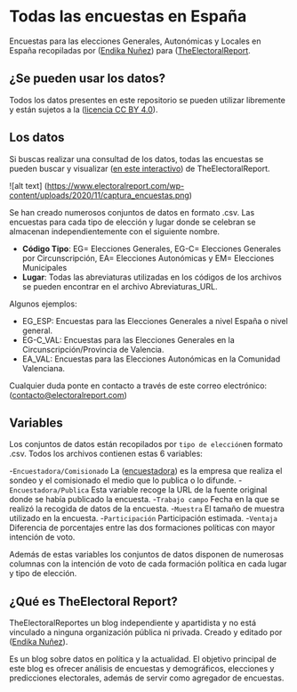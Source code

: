 # Todas las encuestas en España

Encuestas para las elecciones Generales, Autonómicas y Locales en España recopiladas por ([Endika Nuñez](https://twitter.com/endikasatu)) para ([TheElectoralReport]((https://electoralreport.com)).

## ¿Se pueden usar los datos?

Todos los datos presentes en este repositorio se pueden utilizar libremente y están sujetos a la ([licencia CC BY 4.0](https://creativecommons.org/licenses/by/4.0/deed.es)). 

## Los datos

Si buscas realizar una consultad de los datos, todas las encuestas se pueden buscar y visualizar ([en este interactivo](https://www.electoralreport.com/encuestas/)) de TheElectoralReport.

![alt text] (https://www.electoralreport.com/wp-content/uploads/2020/11/captura_encuestas.png)

Se han creado numerosos conjuntos de datos en formato .csv. Las encuestas para cada tipo de elección y lugar donde se celebran se almacenan independientemente con el siguiente nombre.

- **Código Tipo**: EG= Elecciones Generales, EG-C= Elecciones Generales por Circunscripción, EA= Elecciones Autonómicas y EM= Elecciones Municipales
- **Lugar**: Todas las abreviaturas utilizadas en los códigos de los archivos se pueden encontrar en el archivo Abreviaturas_URL.

Algunos ejemplos:

- EG_ESP: Encuestas para las Elecciones Generales a nivel España o nivel general.
- EG-C_VAL: Encuestas para las Elecciones Generales en la Circunscripción/Provincia de Valencia.
- EA_VAL: Encuestas para las Elecciones Autonómicas en la Comunidad Valenciana.

Cualquier duda ponte en contacto a través de este correo electrónico: ([contacto@electoralreport.com](mailto:contacto@electoralreport.com))

## Variables

Los conjuntos de datos están recopilados por `tipo de elección`en formato .csv. Todos los archivos contienen estas 6 variables:

-`Encuestadora/Comisionado` La ([encuestadora](https://electoralreport.com/ranking-encuestadoras)) es la empresa que realiza el sondeo y el comisionado el medio que lo publica o lo difunde.
-`Encuestadora/Publica` Esta variable recoge la URL de la fuente original donde se había publicado la encuesta.
-`Trabajo campo` Fecha en la que se realizó la recogida de datos de la encuesta.
-`Muestra` El tamaño de muestra utilizado en la encuesta.
-`Participación` Participación estimada.
-`Ventaja` Diferencia de porcentajes entre las dos formaciones políticas con mayor intención de voto.

Además de estas variables los conjuntos de datos disponen de numerosas columnas con la intención de voto de cada formación política en cada lugar y tipo de elección.

## ¿Qué es TheElectoral Report?

TheElectoralReportes un blog independiente y apartidista y no está vinculado a ninguna organización pública ni privada. Creado y editado por ([Endika Nuñez](https://twitter.com/endikasatu)).

Es un blog sobre datos en política y la actualidad. El objetivo principal de este blog es ofrecer análisis de encuestas y demográficos, elecciones y predicciones electorales, además de servir como agregador de encuestas.
